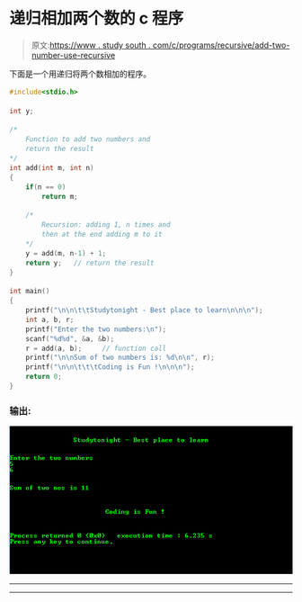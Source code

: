 # 递归相加两个数的 c 程序

> 原文:[https://www . study south . com/c/programs/recursive/add-two-number-use-recursive](https://www.studytonight.com/c/programs/recursion/adding-two-numbers-using-recursion)

下面是一个用递归将两个数相加的程序。

```cpp
#include<stdio.h>

int y;

/*
    Function to add two numbers and
    return the result
*/
int add(int m, int n)
{
    if(n == 0)
        return m;

    /*
        Recursion: adding 1, n times and 
        then at the end adding m to it
    */
    y = add(m, n-1) + 1;
    return y;   // return the result
}

int main()
{
    printf("\n\n\t\tStudytonight - Best place to learn\n\n\n");
    int a, b, r;
    printf("Enter the two numbers:\n");
    scanf("%d%d", &a, &b);
    r = add(a, b);     // function call
    printf("\n\nSum of two numbers is: %d\n\n", r);
    printf("\n\n\t\t\tCoding is Fun !\n\n\n");
    return 0;
}
```

### 输出:

![Program to Add two numbers using recursion](img/73fc526d72c952c3ba46c767253da486.png)

* * *

* * *